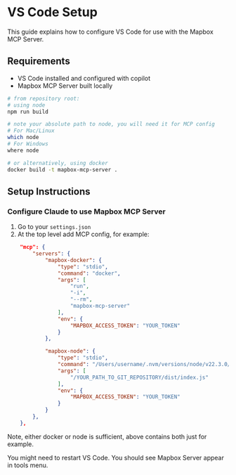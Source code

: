 # VS Code Setup

This guide explains how to configure VS Code for use with the Mapbox MCP Server.

## Requirements

- VS Code installed and configured with copilot
- Mapbox MCP Server built locally

```sh
# from repository root:
# using node
npm run build

# note your absolute path to node, you will need it for MCP config
# For Mac/Linux
which node
# For Windows
where node

# or alternatively, using docker
docker build -t mapbox-mcp-server .
```

## Setup Instructions

### Configure Claude to use Mapbox MCP Server

1. Go to your `settings.json`
1. At the top level add MCP config, for example:

```json
    "mcp": {
        "servers": {
            "mapbox-docker": {
                "type": "stdio",
                "command": "docker",
                "args": [
                    "run",
                    "-i",
                    "--rm",
                    "mapbox-mcp-server"
                ],
                "env": {
                    "MAPBOX_ACCESS_TOKEN": "YOUR_TOKEN"
                }
            },

            "mapbox-node": {
                "type": "stdio",
                "command": "/Users/username/.nvm/versions/node/v22.3.0/bin/node",
                "args": [
                    "/YOUR_PATH_TO_GIT_REPOSITORY/dist/index.js"
                ],
                "env": {
                    "MAPBOX_ACCESS_TOKEN": "YOUR_TOKEN"
                }
            }
        },
    },
```

Note, either docker or node is sufficient, above contains both just for example.

You might need to restart VS Code. You should see Mapbox Server appear in tools menu.
